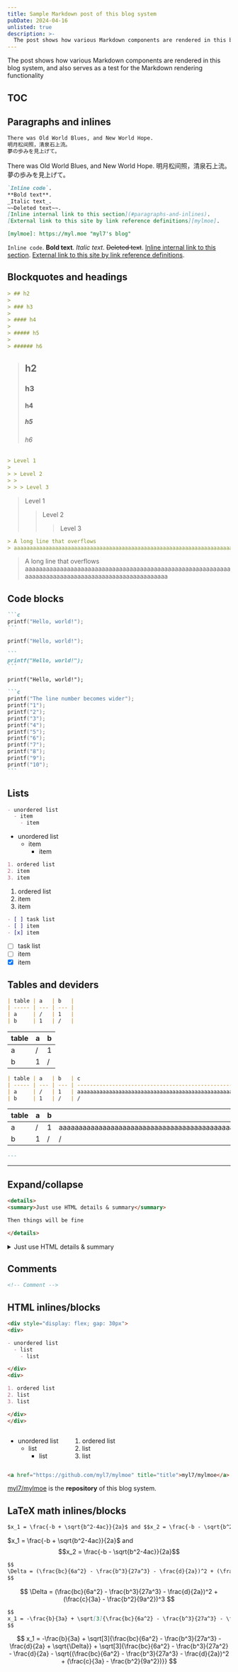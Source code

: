 ```yaml
---
title: Sample Markdown post of this blog system
pubDate: 2024-04-16
unlisted: true
description: >-
  The post shows how various Markdown components are rendered in this blog system, and also serves as a test for the Markdown rendering functionality
---
```


The post shows how various Markdown components are rendered in this blog system, and also serves as a test for the Markdown rendering functionality

## TOC

## Paragraphs and inlines

```md
There was Old World Blues, and New World Hope.
明月松间照，清泉石上流。
夢の歩みを見上げて。
```

There was Old World Blues, and New World Hope.
明月松间照，清泉石上流。
夢の歩みを見上げて。

```md
`Inline code`.
**Bold text**.
_Italic text_.
~~Deleted text~~.
[Inline internal link to this section](#paragraphs-and-inlines).
[External link to this site by link reference definitions][mylmoe].

[mylmoe]: https://myl.moe "myl7's blog"
```

`Inline code`.
**Bold text**.
_Italic text_.
~~Deleted text~~.
[Inline internal link to this section](#paragraphs-and-inlines).
[External link to this site by link reference definitions][mylmoe].

<!-- TODO -->
<!-- <span class="spoiler">Spoiler</span> -->

[mylmoe]: https://myl.moe "myl7's blog"

## Blockquotes and headings

```md
> ## h2
>
> ### h3
>
> #### h4
>
> ##### h5
>
> ###### h6
```

> ## h2
>
> ### h3
>
> #### h4
>
> ##### h5
>
> ###### h6

```md
> Level 1
>
> > Level 2
> >
> > > Level 3
```

> Level 1
>
> > Level 2
> >
> > > Level 3

```md
> A long line that overflows
> aaaaaaaaaaaaaaaaaaaaaaaaaaaaaaaaaaaaaaaaaaaaaaaaaaaaaaaaaaaaaaaaaaaaaaaaaaaaaaaaaaaaaaaaaaaaaaaaaaaa
```

> A long line that overflows
> aaaaaaaaaaaaaaaaaaaaaaaaaaaaaaaaaaaaaaaaaaaaaaaaaaaaaaaaaaaaaaaaaaaaaaaaaaaaaaaaaaaaaaaaaaaaaaaaaaaa

## Code blocks

````md
```c
printf("Hello, world!");
```
````

```c
printf("Hello, world!");
```

````md
```
printf("Hello, world!");
```
````

```
printf("Hello, world!");
```

````md
```c
printf("The line number becomes wider");
printf("1");
printf("2");
printf("3");
printf("4");
printf("5");
printf("6");
printf("7");
printf("8");
printf("9");
printf("10");
```
````

## Lists

```md
- unordered list
  - item
    - item
```

- unordered list
  - item
    - item

```md
1. ordered list
2. item
3. item
```

1. ordered list
2. item
3. item

```md
- [ ] task list
- [ ] item
- [x] item
```

- [ ] task list
- [ ] item
- [x] item

<!-- TODO -->
<!-- ## Images -->

## Tables and deviders

```md
| table | a   | b   |
| ----- | --- | --- |
| a     | /   | 1   |
| b     | 1   | /   |
```

| table | a   | b   |
| ----- | --- | --- |
| a     | /   | 1   |
| b     | 1   | /   |

```md
| table | a   | b   | c                                                                                                    |
| ----- | --- | --- | ---------------------------------------------------------------------------------------------------- |
| a     | /   | 1   | aaaaaaaaaaaaaaaaaaaaaaaaaaaaaaaaaaaaaaaaaaaaaaaaaaaaaaaaaaaaaaaaaaaaaaaaaaaaaaaaaaaaaaaaaaaaaaaaaaaa |
| b     | 1   | /   | /                                                                                                    |
```

| table | a   | b   | c                                                                                                    |
| ----- | --- | --- | ---------------------------------------------------------------------------------------------------- |
| a     | /   | 1   | aaaaaaaaaaaaaaaaaaaaaaaaaaaaaaaaaaaaaaaaaaaaaaaaaaaaaaaaaaaaaaaaaaaaaaaaaaaaaaaaaaaaaaaaaaaaaaaaaaaa |
| b     | 1   | /   | /                                                                                                    |

```md
---
```

---

## Expand/collapse

```md
<details>
<summary>Just use HTML details & summary</summary>

Then things will be fine

</details>
```

<details>
<summary>Just use HTML details & summary</summary>

Then things will be fine

</details>

## Comments

```md
<!-- Comment -->
```

<!-- Comment -->

## HTML inlines/blocks

```md
<div style="display: flex; gap: 30px">
<div>

- unordered list
  - list
    - list

</div>
<div>

1. ordered list
2. list
3. list

</div>
</div>
```

<div style="display: flex; gap: 30px">
<div>

- unordered list
  - list
    - list

</div>
<div>

1. ordered list
2. list
3. list

</div>
</div>

```md
<a href="https://github.com/myl7/mylmoe" title="title">myl7/mylmoe</a> is the <strong>repository</strong> of this blog system.
```

<a href="https://github.com/myl7/mylmoe" title="title">myl7/mylmoe</a> is the <strong>repository</strong> of this blog system.

## LaTeX math inlines/blocks

```md
$x_1 = \frac{-b + \sqrt{b^2-4ac}}{2a}$ and $$x_2 = \frac{-b - \sqrt{b^2-4ac}}{2a}$$
```

$x_1 = \frac{-b + \sqrt{b^2-4ac}}{2a}$ and $$x_2 = \frac{-b - \sqrt{b^2-4ac}}{2a}$$

```md
$$
\Delta = (\frac{bc}{6a^2} - \frac{b^3}{27a^3} - \frac{d}{2a})^2 + (\frac{c}{3a} - \frac{b^2}{9a^2})^3
$$
```

$$
\Delta = (\frac{bc}{6a^2} - \frac{b^3}{27a^3} - \frac{d}{2a})^2 + (\frac{c}{3a} - \frac{b^2}{9a^2})^3
$$

```md
$$
x_1 = -\frac{b}{3a} + \sqrt[3]{\frac{bc}{6a^2} - \frac{b^3}{27a^3} - \frac{d}{2a} + \sqrt{\Delta}} + \sqrt[3]{\frac{bc}{6a^2} - \frac{b^3}{27a^2} - \frac{d}{2a} - \sqrt{(\frac{bc}{6a^2} - \frac{b^3}{27a^3} - \frac{d}{2a})^2 + (\frac{c}{3a} - \frac{b^2}{9a^2})}}
$$
```

$$
x_1 = -\frac{b}{3a} + \sqrt[3]{\frac{bc}{6a^2} - \frac{b^3}{27a^3} - \frac{d}{2a} + \sqrt{\Delta}} + \sqrt[3]{\frac{bc}{6a^2} - \frac{b^3}{27a^2} - \frac{d}{2a} - \sqrt{(\frac{bc}{6a^2} - \frac{b^3}{27a^3} - \frac{d}{2a})^2 + (\frac{c}{3a} - \frac{b^2}{9a^2})}}
$$

<!-- TODO -->
<!-- ## Admonitions -->
